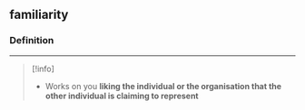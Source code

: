 ## **familiarity**

### Definition 
---

>[!info]
>- Works on you **liking the individual or the organisation that the other individual is claiming to represent**

